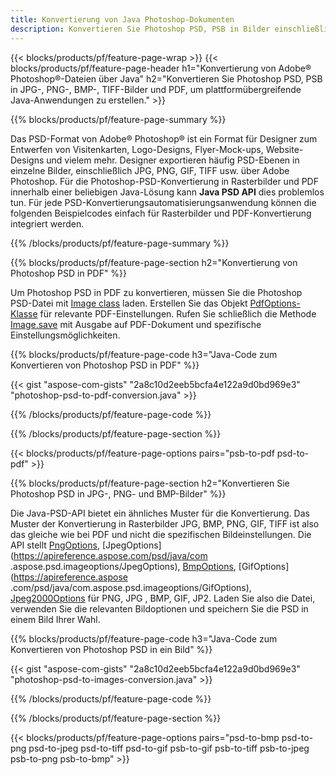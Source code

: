 ```yaml
---
title: Konvertierung von Java Photoshop-Dokumenten
description: Konvertieren Sie Photoshop PSD, PSB in Bilder einschließlich BMP, JPG, PNG, TIFF und PDF über die Java-Bibliothek.
---
```


{{< blocks/products/pf/feature-page-wrap >}}
{{< blocks/products/pf/feature-page-header h1="Konvertierung von Adobe® Photoshop®-Dateien über Java" h2="Konvertieren Sie Photoshop PSD, PSB in JPG-, PNG-, BMP-, TIFF-Bilder und PDF, um plattformübergreifende Java-Anwendungen zu erstellen." >}}

{{% blocks/products/pf/feature-page-summary %}}

Das PSD-Format von Adobe® Photoshop® ist ein Format für Designer zum Entwerfen von Visitenkarten, Logo-Designs, Flyer-Mock-ups, Website-Designs und vielem mehr. Designer exportieren häufig PSD-Ebenen in einzelne Bilder, einschließlich JPG, PNG, GIF, TIFF usw. über Adobe Photoshop. Für die Photoshop-PSD-Konvertierung in Rasterbilder und PDF innerhalb einer beliebigen Java-Lösung kann **Java PSD API** dies problemlos tun. Für jede PSD-Konvertierungsautomatisierungsanwendung können die folgenden Beispielcodes einfach für Rasterbilder und PDF-Konvertierung integriert werden.

{{% /blocks/products/pf/feature-page-summary  %}}

{{% blocks/products/pf/feature-page-section  h2="Konvertierung von Photoshop PSD in PDF" %}}

Um Photoshop PSD in PDF zu konvertieren, müssen Sie die Photoshop PSD-Datei mit [Image class](https://apireference.aspose.com/psd/java/com.aspose.psd/Image) laden. Erstellen Sie das Objekt [PdfOptions-Klasse](https://apireference.aspose.com/psd/java/com.aspose.psd.imageoptions/PdfOptions) für relevante PDF-Einstellungen. Rufen Sie schließlich die Methode [Image.save](https://apireference.aspose.com/psd/java/com.aspose.psd/Image#save-java.lang.String-com.aspose.psd.ImageOptionsBase-) mit Ausgabe auf PDF-Dokument und spezifische Einstellungsmöglichkeiten.

{{% blocks/products/pf/feature-page-code h3="Java-Code zum Konvertieren von Photoshop PSD in PDF" %}}

{{< gist "aspose-com-gists" "2a8c10d2eeb5bcfa4e122a9d0bd969e3" "photoshop-psd-to-pdf-conversion.java" >}}

{{% /blocks/products/pf/feature-page-code  %}}

{{% /blocks/products/pf/feature-page-section %}}

{{< blocks/products/pf/feature-page-options pairs="psb-to-pdf psd-to-pdf" >}}

{{% blocks/products/pf/feature-page-section  h2="Konvertieren Sie Photoshop PSD in JPG-, PNG- und BMP-Bilder" %}}

Die Java-PSD-API bietet ein ähnliches Muster für die Konvertierung. Das Muster der Konvertierung in Rasterbilder JPG, BMP, PNG, GIF, TIFF ist also das gleiche wie bei PDF und nicht die spezifischen Bildeinstellungen. Die API stellt [PngOptions](https://apireference.aspose.com/psd/java/com.aspose.psd.imageoptions/PngOptions), [JpegOptions](https://apireference.aspose.com/psd/java/com .aspose.psd.imageoptions/JpegOptions), [BmpOptions](https://apireference.aspose.com/psd/java/com.aspose.psd.imageoptions/BmpOptions), [GifOptions](https://apireference.aspose .com/psd/java/com.aspose.psd.imageoptions/GifOptions), [Jpeg2000Options](https://apireference.aspose.com/psd/java/com.aspose.psd.imageoptions/Jpeg2000Options) für PNG, JPG , BMP, GIF, JP2. Laden Sie also die Datei, verwenden Sie die relevanten Bildoptionen und speichern Sie die PSD in einem Bild Ihrer Wahl.

{{% blocks/products/pf/feature-page-code h3="Java-Code zum Konvertieren von Photoshop PSD in ein Bild" %}}

{{< gist "aspose-com-gists" "2a8c10d2eeb5bcfa4e122a9d0bd969e3" "photoshop-psd-to-images-conversion.java" >}}

{{% /blocks/products/pf/feature-page-code  %}}

{{% /blocks/products/pf/feature-page-section %}}

{{< blocks/products/pf/feature-page-options pairs="psd-to-bmp psd-to-png psd-to-jpeg psd-to-tiff psd-to-gif psb-to-gif psb-to-tiff psb-to-jpeg psb-to-png psb-to-bmp" >}}
